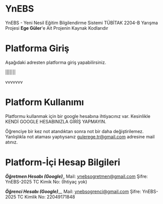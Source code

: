 # YnEBS
YnEBS - Yeni Nesil Eğitim Bilgilendirme Sistemi
TÜBİTAK 2204-B Yarışma Projesi
**Ege Güler**'e Ait Projenin Kaynak Kodlarıdır

# Platforma Giriş
Aşağıdaki adresten platforma giriş yapabilirsiniz.

|||||||

vvvvvvv

# Platform Kullanımı
Platformu kullanmak için bir google hesabına ihtiyacınız var. Kesinlikle KENDİ GOOGLE HESABINIZLA GİRİŞ YAPMAYIN.

Öğrenciye bir kez not atandıktan sonra not bir daha değiştirilemez. Yanlışlıkla not ataması yaptıysanız gulerege.tr@gmail.com adresine mail atınız.

# Platform-İçi Hesap Bilgileri
___Öğretmen Hesabı (Google)____
Mail: ynebsogretmen@gmail.com
Şifre: YnEBS-2025
TC Kimik No: (İhtiyaç yok)

___Öğrenci Hesabı (Google)_____
Mail: ynebsogrenci@gmail.com
Şifre: YnEBS-2025
TC Kimlik No: 22049171848
